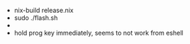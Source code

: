 * nix-build release.nix
* sudo ./flash.sh
* <sudo pw>
* hold prog key immediately, seems to not work from eshell
